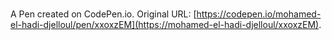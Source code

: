 # 

A Pen created on CodePen.io. Original URL: [https://codepen.io/mohamed-el-hadi-djelloul/pen/xxoxzEM](https://mohamed-el-hadi-djelloul/xxoxzEM).

